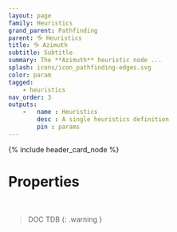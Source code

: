 ```yaml
---
layout: page
family: Heuristics
grand_parent: Pathfinding
parent: 🝰 Heuristics
title: 🝰 Azimuth
subtitle: Subtitle
summary: The **Azimuth** heuristic node ...
splash: icons/icon_pathfinding-edges.svg
color: param
tagged: 
    - heuristics
nav_order: 3
outputs:
    -   name : Heuristics
        desc : A single heuristics definition
        pin : params
---
```


{% include header_card_node %}

# Properties
<br>

> DOC TDB
{: .warning }
